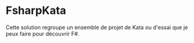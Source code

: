 # FsharpKata

Cette solution regroupe un ensemble de projet de Kata ou d'essai que je peux faire pour découvrir F#.
